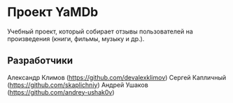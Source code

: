 # Проект YaMDb
Учебный проект, который собирает отзывы пользователей на произведения (книги, фильмы, музыку и др.).

## Разработчики
Александр Климов (https://github.com/devalexklimov)
Сергей Капличный (https://github.com/skaplichniy)
Андрей Ушаков (https://github.com/andrey-ushak0v)